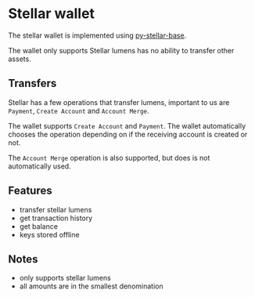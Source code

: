 # Stellar wallet

The stellar wallet is implemented using [py-stellar-base](https://github.com/StellarCN/py-stellar-base).

The wallet only supports Stellar lumens has no ability to transfer other assets.

## Transfers
Stellar has a few operations that transfer lumens, important to us are `Payment`,
`Create Account` and `Account Merge`.

The wallet supports `Create Account` and `Payment`. The wallet automatically
chooses the operation depending on if the receiving account is created or not.

The `Account Merge` operation is also supported, but does is not automatically used.

## Features
- transfer stellar lumens
- get transaction history
- get balance
- keys stored offline

## Notes
- only supports stellar lumens
- all amounts are in the smallest denomination 